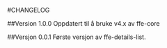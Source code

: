 #CHANGELOG

##Version 1.0.0
Oppdatert til å bruke v4.x av ffe-core

##Versjon 0.0.1
Første versjon av ffe-details-list.
